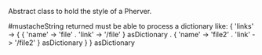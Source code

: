 Abstract class to hold the style of a Pherver.

#mustacheString returned must be able to process a dictionary like:
{
	'links' -> { 
		{ 'name' -> 'file' . 'link' -> '/file' } asDictionary .
		{ 'name' -> 'file2' . 'link' -> '/file2' } asDictionary } 
} asDictionary
